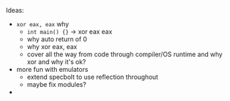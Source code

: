 Ideas:
- `xor eax, eax` why 
  - `int main() {}` -> xor eax eax
  - why auto return of 0
  - why xor eax, eax
  - cover all the way from code through compiler/OS runtime and why xor and why it's ok?
- more fun with emulators
  - extend specbolt to use reflection throughout
  - maybe fix modules?
- 
